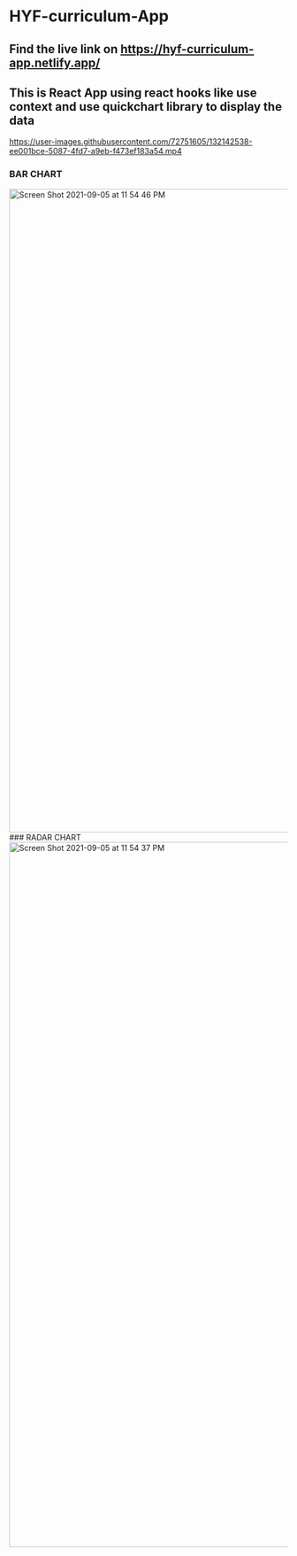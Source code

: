 # HYF-curriculum-App
## Find the live link on https://hyf-curriculum-app.netlify.app/
## This is React App using react hooks like use context and use  quickchart library to display the data 


https://user-images.githubusercontent.com/72751605/132142538-ee001bce-5087-4fd7-a9eb-f473ef183a54.mp4

### BAR CHART 
<img width="1163" alt="Screen Shot 2021-09-05 at 11 54 46 PM" src="https://user-images.githubusercontent.com/72751605/132142414-5c07383e-47a9-41e4-97ca-2f211a5708cd.png">
### RADAR CHART 
<img width="1274" alt="Screen Shot 2021-09-05 at 11 54 37 PM" src="https://user-images.githubusercontent.com/72751605/132142554-c1ce28ca-44fc-4e42-8380-da480646a8c1.png">


